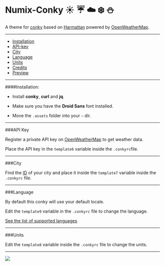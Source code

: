 # Numix-Conky :sunny: :umbrella: :cloud: :snowflake: :snowman:

A theme for [conky](https://github.com/brndnmtthws/conky) based on [Harmattan](https://github.com/zagortenay333/Harmattan/) powered by [OpenWeatherMap](http://openweathermap.org/).

---

* [Installation](#installation)
* [API-key](#api-key)
* [City](#city)
* [Language](#language)
* [Units](#units)
* [Credits](CREDITS.md)
* [Preview](#preview)

---

####Installation:

* Install **conky**, **curl** and **jq**.

* Make sure you have the **Droid Sans** font installed.

* Move the `.assets` folder into your `~` dir.

---

###API Key

Register a private API key on [OpenWeatherMap](http://openweathermap.org/) to get weather data.

Place the API key in the `template6` variable inside the `.conkyrc`file.

---

###City

Find the [ID](http://openweathermap.org/help/city_list.txt) of your city and place it inside the `template7` variable inside the `.conkyrc` file.

---

###Language

By default this conky will use your default locale.

Edit the `template9` variable in the `.conkyrc` file to change the language.

[See the list of supported languages](http://openweathermap.org/current#multi)

---

###Units

Edit the `template8` variable inside the `.conkyrc` file to change the units.

---

<img src="http://www.siddharthsaxena.weebly.com/files/theme/Numix-Conky.png" id="preview">
